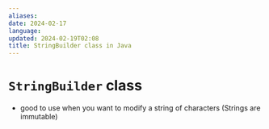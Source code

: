 ```yaml
---
aliases: 
date: 2024-02-17
language: 
updated: 2024-02-19T02:08
title: StringBuilder class in Java
---
```

# `StringBuilder` class
- good to use when you want to modify a string of characters (Strings are immutable)
